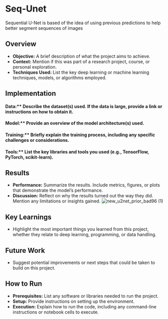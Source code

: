 # Seq-Unet
Sequential U-Net is based of the idea of using previous predictions to help better segment sequences of images

## Overview
- **Objective:** A brief description of what the project aims to achieve.
- **Context:** Mention if this was part of a research project, course, or personal exploration.
- **Techniques Used:** List the key deep learning or machine learning techniques, models, or algorithms employed.

## Implementation
#### Data:** Describe the dataset(s) used. If the data is large, provide a link or instructions on how to obtain it.

#### Model:** Provide an overview of the model architecture(s) used.

#### Training:** Briefly explain the training process, including any specific challenges or considerations.

#### Tools:** List the key libraries and tools you used (e.g., TensorFlow, PyTorch, scikit-learn).

## Results
- **Performance:** Summarize the results. Include metrics, figures, or plots that demonstrate the model’s performance.
- **Discussion:** Reflect on why the results turned out the way they did. Mention any limitations or insights gained.
![new_u2net_prior_bad96 (1)](https://github.com/user-attachments/assets/541cb811-6f16-4d3f-abcc-8db6f3362e13)

## Key Learnings
- Highlight the most important things you learned from this project, whether they relate to deep learning, programming, or data handling.

## Future Work
- Suggest potential improvements or next steps that could be taken to build on this project.

## How to Run
- **Prerequisites:** List any software or libraries needed to run the project.
- **Setup:** Provide instructions on setting up the environment.
- **Execution:** Explain how to run the code, including any command-line instructions or notebook cells to execute.
